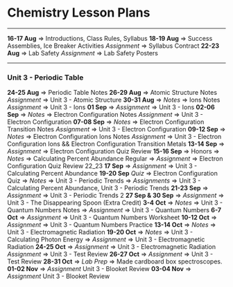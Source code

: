 # Chemistry Lesson Plans

***

**16-17 Aug** => Introductions, Class Rules, Syllabus
**18-19 Aug** => Success Assemblies, Ice Breaker Activities
*Assignment* => Syllabus Contract
**22-23 Aug** => Lab Safety
*Assignment* => Lab Safety Posters

***

### Unit 3 - Periodic Table
**24-25 Aug** => Periodic Table Notes
**26-29 Aug** => Atomic Structure Notes
*Assignment* => Unit 3 - Atomic Structure
**30-31 Aug** => *Notes* => Ions Notes
*Assignment* => Unit 3 - Ions
**01 Sep** => *Assignment* => Unit 3 - Ions
**02-06 Sep** => *Notes* => Electron Configuration Notes
*Assignment* => Unit 3 - Electron Configuration
**07-08 Sep** => *Notes* => Electron Configuration Transition Notes
*Assignment* => Unit 3 - Electron Configuration
**09-12 Sep** => *Notes* => Electron Configuration Ions Notes
*Assignment* => Unit 3 - Electron Configuration Ions && Electron Configuration Transition Metals
**13-14 Sep** => *Assignment* => Electron Configuration Quiz Review
**15-16 Sep** => Honors => *Notes* => Calculating Percent Abundance
Regular => *Assignment* => Electron Configuration Quiz Review 22_23
**17 Sep** => *Assignment* => Unit 3 - Calculating Percent Abundance
**19-20 Sep** *Quiz* => Electron Configuration Quiz => *Notes* => Unit 3 - Periodic Trends => *Assignments* => Unit 3 - Calculating Percent Abundance, Unit 3 - Periodic Trends 
**21-23 Sep** => *Assignment* => Unit 3 - Periodic Trends 2
**27 Sep & 30 Sep** => *Assignment* => Unit 3 - The Disappearing Spoon (Extra Credit)
**3-4 Oct** => *Notes* => Unit 3 - Quantum Numbers Notes => *Assignment* => Unit 3 - Quantum Numbers
**6-7 Oct** => *Assignment* => Unit 3 - Quantum Numbers Worksheet
**10-12 Oct** => *Assignment* => Unit 3 - Quantum Numbers Practice
**13-14 Oct** => *Notes* => Unit 3 - Electromagnetic Radiation
**19-20 Oct** => *Notes* => Unit 3 - Calculating Photon Energy => *Assignment* => Unit 3 - Electromagnetic Radiation
**24-25 Oct** => *Assignment* => Unit 3 - Electromagnetic Radiation *Assignment* => Unit 3 - Test Review
**26-27 Oct** => *Assignment* => Unit 3 - Test Review
**28-31 Oct** => *Lab Prep* => Made cardboard box spectroscopes.
**01-02 Nov** => *Assignment* Unit 3 - Blooket Review
**03-04 Nov** => *Assignment* Unit 3 - Blooket Review





